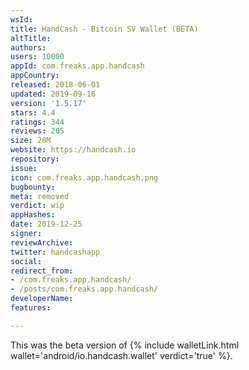 ```yaml
---
wsId: 
title: HandCash - Bitcoin SV Wallet (BETA)
altTitle: 
authors: 
users: 10000
appId: com.freaks.app.handcash
appCountry: 
released: 2018-06-01
updated: 2019-09-16
version: '1.5.17'
stars: 4.4
ratings: 344
reviews: 205
size: 28M
website: https://handcash.io
repository: 
issue: 
icon: com.freaks.app.handcash.png
bugbounty: 
meta: removed
verdict: wip
appHashes: 
date: 2019-12-25
signer: 
reviewArchive: 
twitter: handcashapp
social: 
redirect_from:
- /com.freaks.app.handcash/
- /posts/com.freaks.app.handcash/
developerName: 
features: 

---
```


This was the beta version of {% include walletLink.html wallet='android/io.handcash.wallet' verdict='true' %}.
